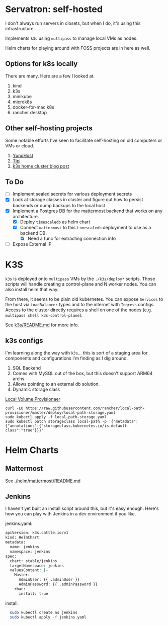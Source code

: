 # Servatron: self-hosted
I don't always run servers in closets, but when I do, it's using this infrastructure.

Implements `k3s` using `multipass` to manage local VMs as nodes.

Helm charts for playing around with FOSS projects are in here as well.

## Options for k8s locally
There are many. Here are a few I looked at.

1. kind
1. k3s
1. minikube
1. microk8s
1. docker-for-mac k8s
1. rancher desktop

## Other self-hosting projects
Some notable efforts I've seen to facilitate self-hosting on old computers or VMs or cloud.

1. [YunoHost](https://yunohost.org/#/)
1. [Tipi](https://github.com/meienberger/runtipi)
1. [k3s home cluster blog post](https://www.fullstaq.com/knowledge-hub/blogs/setting-up-your-own-k3s-home-cluster)

## To Do
- [ ] Implement sealed secrets for various deployment secrets
- [X] Look at storage classes in cluster and figure out how to persist backends or dump backups to the local host
- [X] Implement a Postgres DB for the mattermost backend that works on any architecture.
    - [X] Deploy `timescaledb` as helm chart
    - [X] Connect `mattermost` to this `timescaledb` deployment to use as a backend DB.
        - [X] Need a func for extracting connection info
- [ ] Expose External IP

# K3S
`k3s` is deployed onto `multipass` VMs by the `./k3s/deploy*` scripts. Those scripts will handle creating a control-plane and N worker nodes. You can also install helm that way.

From there, it seems to be plain old kubernetes. You can expose `Services` to the host via `LoadBalancer` types and to the internet with `Ingress` configs. Access to the cluster directly requires a shell on one of the nodes (e.g. `multipass shell k3s-control-plane`).

See [k3s/README.md](./k3s/README.md) for more info.

## k3s configs
I'm learning along the way with `k3s`... this is sort of a staging area for components and configurations I'm finding as I dig around.

1. SQL Backend
  1. Comes with MySQL out of the box, but this doesn't support ARM64 archs.
  1. Allows pointing to an external db solution.
1. Dynamic storage class

  [Local Volume Provisionaer](https://github.com/rancher/local-path-provisioner)

  ```
  curl -LO https://raw.githubusercontent.com/rancher/local-path-provisioner/master/deploy/local-path-storage.yaml
  sudo kubectl apply -f local-path-storage.yaml
  sudo kubectl patch storageclass local-path -p '{"metadata": {"annotations":{"storageclass.kubernetes.io/is-default-class":"true"}}}'
  ```

# Helm Charts
## Mattermost
See [./helm/mattermost/README.md](./helm/mattermost/README.md)

## Jenkins
I haven't yet built an install script around this, but it's easy enough. Here's how you can play with Jenkins in a dev environment if you like.

jenkins.yaml:

```bash
apiVersion: k3s.cattle.io/v1
kind: HelmChart
metadata:
  name: jenkins
  namespace: jenkins
spec:
  chart: stable/jenkins
  targetNamespace: jenkins
  valuesContent: |-
    Master:
      AdminUser: {{ .adminUser }}
      AdminPassword: {{ .adminPassword }}
    rbac:
      install: true
```

install: 

```bash
  sudo kubectl create ns jenkins
  sudo kubectl apply -f jenkins.yaml
```